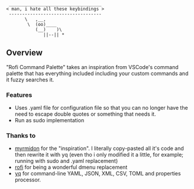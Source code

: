 ```plaintext
 ___________________________________ 
< man, i hate all these keybindings >
 ----------------------------------- 
       \   ,__,
        \  (oo)____
           (__)    )\
              ||--|| *
```

## Overview

"Rofi Command Palette" takes an inspiration from VSCode's command palette that has everything included including your custom commands and it fuzzy searches it.

### Features
- Uses .yaml file for configuration file so that you can no longer have the need to escape double quotes or something that needs it.
- Run as sudo implementation

### Thanks to
- [myrmidon](https://github.com/moustacheful/myrmidon) for the "inspiration". I literally copy-pasted all it's code and then rewrite it with yq (even tho i only modified it a little, for example; running with sudo and .yaml replacement)
- [rofi](https://github.com/davatorium/rofi) for being a wonderful dmenu replacement
- [yq](https://github.com/mikefarah/yq) for command-line YAML, JSON, XML, CSV, TOML and properties processor.